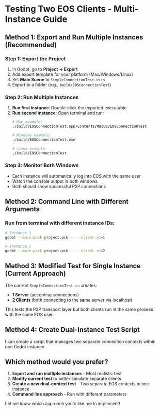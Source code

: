 # Testing Two EOS Clients - Multi-Instance Guide

## Method 1: Export and Run Multiple Instances (Recommended)

### Step 1: Export the Project
1. In Godot, go to **Project → Export**
2. Add export template for your platform (Mac/Windows/Linux)
3. Set **Main Scene** to `SimpleConnectionTest.tscn`
4. Export to a folder (e.g., `build/EOSConnectionTest`)

### Step 2: Run Multiple Instances
1. **Run first instance**: Double-click the exported executable
2. **Run second instance**: Open terminal and run:
   ```bash
   # Mac example:
   ./build/EOSConnectionTest.app/Contents/MacOS/EOSConnectionTest
   
   # Windows example:
   ./build/EOSConnectionTest.exe
   
   # Linux example:
   ./build/EOSConnectionTest
   ```

### Step 3: Monitor Both Windows
- Each instance will automatically log into EOS with the same user
- Watch the console output in both windows
- Both should show successful P2P connections

## Method 2: Command Line with Different Arguments

### Run from terminal with different instance IDs:
```bash
# Instance 1
godot --main-pack project.pck -- --client-id=1

# Instance 2 
godot --main-pack project.pck -- --client-id=2
```

## Method 3: Modified Test for Single Instance (Current Approach)

The current `SimpleConnectionTest.cs` creates:
- **1 Server** (accepting connections)
- **2 Clients** (both connecting to the same server via localhost)

This tests the P2P transport layer but both clients run in the same process with the same EOS user.

## Method 4: Create Dual-Instance Test Script

I can create a script that manages two separate connection contexts within one Godot instance.

## Which method would you prefer?

1. **Export and run multiple instances** - Most realistic test
2. **Modify current test** to better simulate separate clients
3. **Create a new dual-context test** - Two separate EOS contexts in one instance
4. **Command line approach** - Run with different parameters

Let me know which approach you'd like me to implement!
